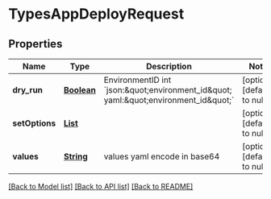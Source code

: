 # TypesAppDeployRequest
## Properties

Name | Type | Description | Notes
------------ | ------------- | ------------- | -------------
**dry\_run** | [**Boolean**](boolean.md) | EnvironmentID int    &#x60;json:\&quot;environment_id\&quot; yaml:\&quot;environment_id\&quot;&#x60; | [optional] [default to null]
**setOptions** | [**List**](string.md) |  | [optional] [default to null]
**values** | [**String**](string.md) | values yaml encode in base64 | [optional] [default to null]

[[Back to Model list]](../README.md#documentation-for-models) [[Back to API list]](../README.md#documentation-for-api-endpoints) [[Back to README]](../README.md)

